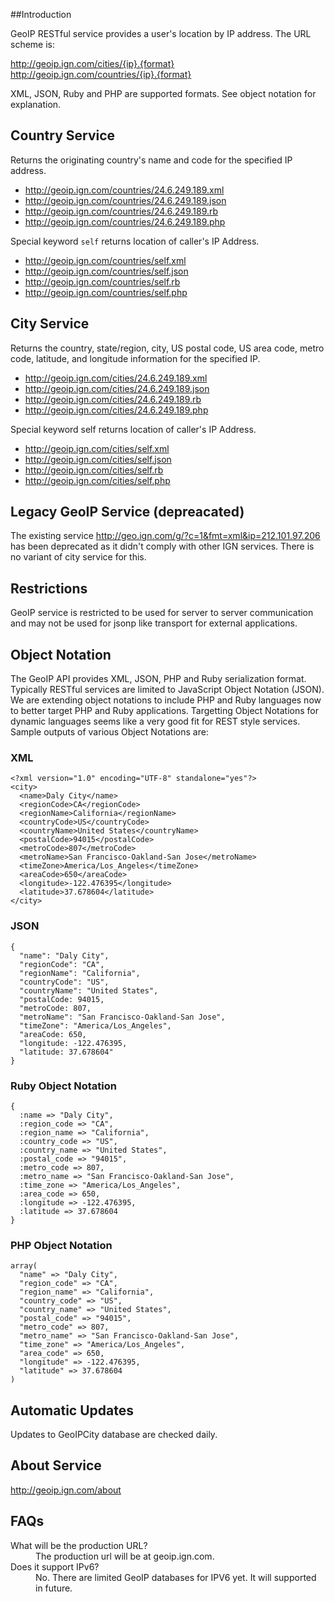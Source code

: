 ##Introduction

GeoIP RESTful service provides a user's location by IP address. The URL scheme is:

http://geoip.ign.com/cities/{ip}.{format}  
http://geoip.ign.com/countries/{ip}.{format}

XML, JSON, Ruby and PHP are supported formats. See object notation for explanation.


## Country Service

Returns the originating country's name and code for the specified IP address.

* http://geoip.ign.com/countries/24.6.249.189.xml
* http://geoip.ign.com/countries/24.6.249.189.json
* http://geoip.ign.com/countries/24.6.249.189.rb
* http://geoip.ign.com/countries/24.6.249.189.php

Special keyword `self` returns location of caller's IP Address.

* http://geoip.ign.com/countries/self.xml
* http://geoip.ign.com/countries/self.json
* http://geoip.ign.com/countries/self.rb
* http://geoip.ign.com/countries/self.php

## City Service
Returns the country, state/region, city, US postal code, US area code, metro code, latitude, and longitude                information for the specified IP.


* http://geoip.ign.com/cities/24.6.249.189.xml
* http://geoip.ign.com/cities/24.6.249.189.json
* http://geoip.ign.com/cities/24.6.249.189.rb
* http://geoip.ign.com/cities/24.6.249.189.php

Special keyword self returns location of caller's IP Address.

* http://geoip.ign.com/cities/self.xml
* http://geoip.ign.com/cities/self.json
* http://geoip.ign.com/cities/self.rb
* http://geoip.ign.com/cities/self.php

## Legacy GeoIP Service (depreacated)

The existing service http://geo.ign.com/g/?c=1&fmt=xml&ip=212.101.97.206 has been deprecated as it didn't comply with other IGN services. There is no variant of city service for this.

## Restrictions

GeoIP service is restricted to be used for server to server communication and may not be used for jsonp like transport for external applications.

## Object Notation

The GeoIP API provides XML, JSON, PHP and Ruby serialization format. Typically RESTful services are limited to JavaScript Object Notation (JSON). We are extending object notations to include PHP and Ruby languages now to better target PHP and Ruby applications. Targetting Object Notations for dynamic languages seems like a very good fit for REST style services. Sample outputs of various Object Notations are:


### XML

    <?xml version="1.0" encoding="UTF-8" standalone="yes"?>
    <city>
      <name>Daly City</name>
      <regionCode>CA</regionCode>
      <regionName>California</regionName>
      <countryCode>US</countryCode>
      <countryName>United States</countryName>
      <postalCode>94015</postalCode>
      <metroCode>807</metroCode>
      <metroName>San Francisco-Oakland-San Jose</metroName>
      <timeZone>America/Los_Angeles</timeZone>
      <areaCode>650</areaCode>
      <longitude>-122.476395</longitude>
      <latitude>37.678604</latitude>
    </city>
      
### JSON

    {
      "name": "Daly City",
      "regionCode": "CA",
      "regionName": "California",
      "countryCode": "US",
      "countryName": "United States",
      "postalCode: 94015,
      "metroCode: 807,
      "metroName": "San Francisco-Oakland-San Jose",
      "timeZone": "America/Los_Angeles",
      "areaCode: 650,
      "longitude: -122.476395,
      "latitude: 37.678604"
    }
            
### Ruby Object Notation
    {
      :name => "Daly City",
      :region_code => "CA",
      :region_name => "California",
      :country_code => "US",
      :country_name => "United States",
      :postal_code => "94015",
      :metro_code => 807,
      :metro_name => "San Francisco-Oakland-San Jose",
      :time_zone => "America/Los_Angeles",
      :area_code => 650,
      :longitude => -122.476395,
      :latitude => 37.678604
    }
      

### PHP Object Notation
    array(
      "name" => "Daly City",
      "region_code" => "CA",
      "region_name" => "California",
      "country_code" => "US",
      "country_name" => "United States",
      "postal_code" => "94015",
      "metro_code" => 807,
      "metro_name" => "San Francisco-Oakland-San Jose",
      "time_zone" => "America/Los_Angeles",
      "area_code" => 650,
      "longitude" => -122.476395,
      "latitude" => 37.678604
    )
    
## Automatic Updates

Updates to GeoIPCity database are checked daily.


## About Service

http://geoip.ign.com/about  

## FAQs
<dl>
	<dt>What will be the production URL?</dt>
	<dd>The production url will be at geoip.ign.com.</dd>
	<dt>Does it support IPv6?</dt>
	<dd>No. There are limited GeoIP databases for IPV6 yet. It will supported in future.</dd>
</dl>
